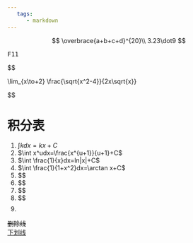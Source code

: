 ```yaml
---
   tags:
      - markdown
---
```


$$
\overbrace{a+b+c+d}^{20}\\
3.23\dot9
$$

<kbd>F11</kbd>


$$

\lim_{x\to+2} \frac{\sqrt{x^2-4}}{2x\sqrt{x}}

$$

# 积分表
1. $\int kdx=kx+C$
2. $\int x^udx=\frac{x^{u+1}}{u+1}+C$
3. $\int \frac{1}{x}dx=ln|x|+C$
4. $\int \frac{1}{1+x^2}dx=\arctan x+C$
5. $$
6. $$
7. $$
8. $$
9. $$
$$

~~删除线~~  
<u>下划线</u>  